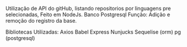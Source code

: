 Utilização de API do gitHub, listando repositorios por linguagens pre selecionadas, Feito em NodeJs. Banco Postgresql Função: Adição e remoção do registro da base.

Bibliotecas Utilizadas: Axios Babel Express Nunjucks Sequelise (orm) pg (postgresql)